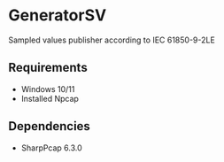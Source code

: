 # GeneratorSV
Sampled values publisher according to IEC 61850-9-2LE

## Requirements
- Windows 10/11
- Installed Npcap

## Dependencies
- SharpPcap 6.3.0
